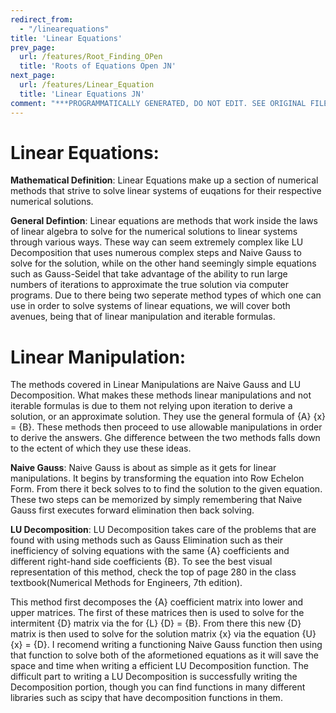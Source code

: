 ```yaml
---
redirect_from:
  - "/linearequations"
title: 'Linear Equations'
prev_page:
  url: /features/Root_Finding_OPen
  title: 'Roots of Equations Open JN'
next_page:
  url: /features/Linear_Equation
  title: 'Linear Equations JN'
comment: "***PROGRAMMATICALLY GENERATED, DO NOT EDIT. SEE ORIGINAL FILES IN /content***"
---
```

# **Linear Equations**:

**Mathematical Definition**: Linear Equations make up a section of numerical methods that strive to solve linear systems of euqations for their respective numerical solutions.

**General Defintion**: Linear equations are methods that work inside the laws of linear algebra to solve for the numerical solutions to linear systems through various ways. These way can seem extremely complex like LU Decomposition that uses numerous complex steps and Naive Gauss to solve for the solution, while on the other hand seemingly simple equations such as Gauss-Seidel that take advantage of the ability to run large numbers of iterations to approximate the true solution via computer programs. Due to there being two seperate method types of which one can use in order to solve systems of linear equations, we will cover both avenues, being that of linear manipulation and iterable formulas.

# **Linear Manipulation**:

The methods covered in Linear Manipulations are Naive Gauss and LU Decomposition. What makes these methods linear manipulations and not iterable formulas is due to them not relying upon iteration to derive a solution, or an approximate solution. They use the general formula of {A}  {x} = {B}. These methods then proceed to use allowable manipulations in order to derive the answers. Ghe difference between the two methods falls down to the ectent of which they use these ideas.

**Naive Gauss**:
Naive Gauss is about as simple as it gets for linear manipulations. It begins by transforming the equation into Row Echelon Form. From there it beck solves to to find the solution to the given equation. These two steps can be memorized by simply remembering that Naive Gauss first executes forward elimination then back solving.

**LU Decomposition**: LU Decomposition takes care of the problems that are found with using methods such as Gauss Elimination such as their inefficiency of solving equations with the same {A} coefficients and different right-hand side coefficients {B}. To see the best visual representation of this method, check the top of page 280 in the class textbook(Numerical Methods for Engineers, 7th edition). 

This method first decomposes the {A} coefficient matrix into lower and upper matrices. The first of these matrices then is used to solve for the intermitent {D} matrix via the for {L} {D} = {B}. From there this new {D} matrix is then used to solve for the solution matrix {x} via the equation {U} {x} = {D}. I recomend writing a functioning Naive Gauss function then using that function to solve both of the aformetioned equations as it will save the space and time when writing a efficient LU Decomposition function. The difficult part to writing a LU Decomposition is successfully writing the Decomposition portion, though you can find functions in many different libraries such as scipy that have decomposition functions in them.



